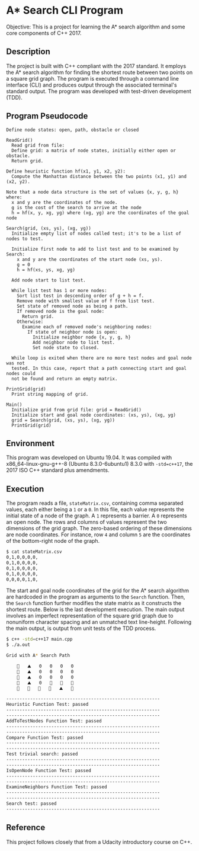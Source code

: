 # A* Search CLI Program
Objective: This is a project for learning the A* search algorithm and some core components of C++ 2017.

## Description
The project is built with C++ compliant with the 2017 standard. It employs the A* search algorithm for finding the shortest route between two points on a square grid graph. The program is executed through a command line interface (CLI) and produces output through the associated terminal's standard output. The program was developed with test-driven development (TDD).

## Program Pseudocode
```
Define node states: open, path, obstacle or closed

ReadGrid()
  Read grid from file:
  Define grid: a matrix of node states, initially either open or obstacle.
  Return grid.

Define heuristic function hf(x1, y1, x2, y2):
  Compute the Manhattan distance between the two points (x1, y1) and (x2, y2).

Note that a node data structure is the set of values {x, y, g, h} where:
  x and y are the coordinates of the node.
  g is the cost of the search to arrive at the node
  h = hf(x, y, xg, yg) where (xg, yg) are the coordinates of the goal node

Search(grid, (xs, ys), (xg, yg))
  Initialize empty list of nodes called test; it's to be a list of nodes to test.

  Initialize first node to add to list test and to be examined by Search:
    x and y are the coordinates of the start node (xs, ys).
    g = 0
    h = hf(xs, ys, xg, yg)

  Add node start to list test.

  While list test has 1 or more nodes:
    Sort list test in descending order of g + h = f.
    Remove node with smallest value of f from list test.
    Set state of removed node as being a path.
    If removed node is the goal node:
      Return grid.
    Otherwise:
      Examine each of removed node's neighboring nodes:
        If state of neighbor node is open:
          Initialize neighbor node {x, y, g, h}
          Add neighbor node to list test.
          Set node state to closed.

  While loop is exited when there are no more test nodes and goal node was not
  tested. In this case, report that a path connecting start and goal nodes could
  not be found and return an empty matrix.

PrintGrid(grid)
  Print string mapping of grid.

Main()
  Initialize grid from grid file: grid = ReadGrid()
  Initialize start and goal node coordinates: (xs, ys), (xg, yg)
  grid = Search(grid, (xs, ys), (xg, yg))
  PrintGrid(grid)
```

## Environment
This program was developed on Ubuntu 19.04. It was compiled with x86_64-linux-gnu-g++-8 (Ubuntu 8.3.0-6ubuntu1) 8.3.0 with `-std=c++17`, the 2017 ISO C++ standard plus amendments.

## Execution
The program reads a file, `stateMatrix.csv`, containing comma separated values, each either being a `1` or a `0`. In this file, each value represents the initial state of a node of the graph. A `1` represents a barrier. A `0` represents an open node. The rows and columns of values represent the two dimensions of the grid graph. The zero-based ordering of these dimensions are node coordinates. For instance, row `4` and column `5` are the coordinates of the bottom-right node of the graph.
```bash
$ cat stateMatrix.csv
0,1,0,0,0,0,
0,1,0,0,0,0,
0,1,0,0,0,0,
0,1,0,0,0,0,
0,0,0,0,1,0,
```
The start and goal node coordinates of the grid for the A* search algorithm are hardcoded in the program as arguments to the `Search` function. Then, the `Search` function further modifies the state matrix as it constructs the shortest route. Below is the last development execution. The main output involves an imperfect representation of the square grid graph due to nonuniform character spacing and an unmatched text line-height. Following the main output, is output from unit tests of the TDD process.
```bash
$ c++ -std=c++17 main.cpp
$ ./a.out

Grid with A* Search Path

	🚦   ⛰️   0   0   0   0   
	🚗   ⛰️   0   0   0   0   
	🚗   ⛰️   0   0   0   0   
	🚗   ⛰️   0   🚗   🚗   🚗   
	🚗   🚗   🚗   🚗   ⛰️   🏁   

----------------------------------------------------------
Heuristic Function Test: passed
----------------------------------------------------------
----------------------------------------------------------
AddToTestNodes Function Test: passed
----------------------------------------------------------
----------------------------------------------------------
Compare Function Test: passed
----------------------------------------------------------
----------------------------------------------------------
Test trivial search: passed
----------------------------------------------------------
----------------------------------------------------------
IsOpenNode Function Test: passed
----------------------------------------------------------
----------------------------------------------------------
ExamineNeighbors Function Test: passed
----------------------------------------------------------
----------------------------------------------------------
Search test: passed
----------------------------------------------------------


```

## Reference
This project follows closely that from a Udacity introductory course on C++.

